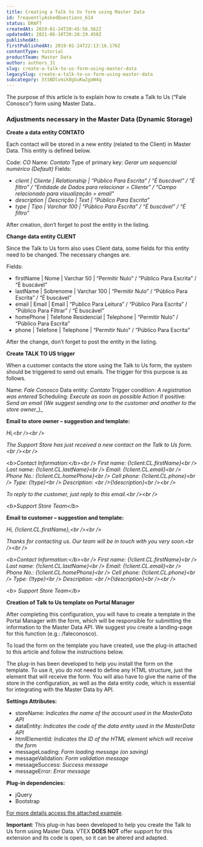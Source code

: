 ```yaml
---
title: Creating a Talk to Us form using Master Data
id: frequentlyAskedQuestions_614
status: DRAFT
createdAt: 2019-01-24T20:45:56.562Z
updatedAt: 2021-06-10T20:28:29.450Z
publishedAt: 
firstPublishedAt: 2019-01-24T22:13:16.176Z
contentType: tutorial
productTeam: Master Data
author: authors_31
slug: create-a-talk-to-us-form-using-master-data
legacySlug: create-a-talk-to-us-form-using-master-data
subcategory: 5tSNDlvmik8gGuKw2goW4q
---
```


The purpose of this article is to explain how to create a Talk to Us (“Fale Conosco”) form using Master Data..

### Adjustments necessary in the Master Data (Dynamic Storage)

**Create a data entity CONTATO**

Each contact will be stored in a new entity (related to the Client) in Master Data. This entity is defined below.

Code: _CO_
Name: _Contato_
Type of primary key: _Gerar um sequencial numérico (Default)_
Fields:

- _client | Cliente | Relationship | &#8220;Público Para Escrita&#8221; / &#8220;É buscável&#8221; / &#8220;É filtro&#8221; / &#8220;Entidade de Dados para relacionar = Cliente&#8221; / &#8220;Campo relacionado para visualização = email&#8221;_
- _description | Descrição | Text | &#8220;Público Para Escrita&#8221;_
- _type | Tipo | Varchar 100 | &#8220;Público Para Escrita&#8221; / &#8220;É buscável&#8221; / &#8220;É filtro&#8221;_

After creation, don&#8217;t forget to post the entity in the listing.

**Change data entity CLIENT**

Since the Talk to Us form also uses Client data, some fields for this entity need to be changed. The necessary changes are.

Fields:

- firstName | Nome | Varchar 50 | &#8220;Permitir Nulo&#8221; / &#8220;Público Para Escrita&#8221; / &#8220;É buscável&#8221;
- lastName | Sobrenome | Varchar 100 | &#8220;Permitir Nulo&#8221; / &#8220;Público Para Escrita&#8221; / &#8220;É buscável&#8221;
- email | Email | Email | &#8220;Publico Para Leitura&#8221; / &#8220;Público Para Escrita&#8221; / &#8220;Público Para Filtrar&#8221; / &#8220;É buscável&#8221;
- homePhone | Telefone Residencial | Telephone | &#8220;Permitir Nulo&#8221; / &#8220;Público Para Escrita&#8221;
- phone | Telefone | Telephone | &#8220;Permitir Nulo&#8221; / &#8220;Público Para Escrita&#8221;

After the change, don&#8217;t forget to post the entity in the listing.

**Create TALK TO US trigger**

When a customer contacts the store using the Talk to Us form, the system should be triggered to send out emails. The trigger for this purpose is as follows.

Name: _Fale Conosco_
Data entity: _Contato_
Trigger condition: _A registration was entered_
Scheduling: _Execute as soon as possible_
Action if positive: _Send an email (We suggest sending one to the customer and another to the store owner__)_

**Email to store owner &#8211; suggestion and template:**

_Hi,&lt;br /&gt;&lt;br /&gt;_

_The Support Store has just received a new contact on the Talk to Us form.&lt;br /&gt;&lt;br /&gt;_

_&lt;b&gt;Contact Information:&lt;/b&gt;&lt;br /&gt;_
_First name: {!client.CL.firstName}&lt;br /&gt;_
_Last name: {!client.CL.lastName}&lt;br /&gt;_
_Email: {!client.CL.email}&lt;br /&gt;_
_Phone No.: {!client.CL.homePhone}&lt;br /&gt;_
_Cell phone: {!client.CL.phone}&lt;br /&gt;_
_Type: {!type}&lt;br /&gt;_
_Description: &lt;br /&gt;{!description}&lt;br /&gt;&lt;br /&gt;_

_To reply to the customer, just reply to this email.&lt;br /&gt;&lt;br /&gt;_

_&lt;b&gt;Support Store Team&lt;/b&gt;_

**Email to customer &#8211; suggestion and template:**

_Hi, {!client.CL.firstName},&lt;br /&gt;&lt;br /&gt;_

_Thanks for contacting us. Our team will be in touch with you very soon.&lt;br /&gt;&lt;br /&gt;_

_&lt;b&gt;Contact Information:&lt;/b&gt;&lt;br /&gt;_
_First name: {!client.CL.firstName}&lt;br /&gt;_
_Last name: {!client.CL.lastName}&lt;br /&gt;_
_Email: {!client.CL.email}&lt;br /&gt;_
_Phone No.: {!client.CL.homePhone}&lt;br /&gt;_
_Cell phone: {!client.CL.phone}&lt;br /&gt;_
_Type: {!type}&lt;br /&gt;_
_Description: &lt;br /&gt;{!description}&lt;br /&gt;&lt;br /&gt;_

_&lt;b&gt; Support Store Team&lt;/b&gt;_

**Creation of Talk to Us template on Portal Manager**

After completing this configuration, you will have to create a template in the Portal Manager with the form, which will be responsible for submitting the information to the Master Data API. We suggest you create a landing-page for this function (e.g.: /faleconosco).

To load the form on the template you have created, use the plug-in attached to this article and follow the instructions below.

The plug-in has been developed to help you install the form on the template. To use it, you do not need to define any HTML structure, just the element that will receive the form. You will also have to give the name of the store in the configuration, as well as the data entity code, which is essential for integrating with the Master Data by API.

**Settings Attributes:**

- storeName: _Indicates the name of the account used in the MasterData API_
- dataEntity: _Indicates the code of the data entity used in the MasterData API_
- htmlElementId: _Indicates the ID of the HTML element which will receive the form_
- messageLoading: _Form loading message (on saving)_
- messageValidation: _Form validation message_
- messageSuccess: _Success message_
- messageError: _Error message_

**Plug-in dependencies:**

- jQuery
- Bootstrap

[For more details access the attached example](//assets.contentful.com/alneenqid6w5/4rfOv1xQoEuwWYS0sq24QM/3099aa480d85a9ca4d2ce50dfef64a68/contactMasterData.zip "For more details access the attached example").

__Important__: This plug-in has been developed to help you create the Talk to Us form using Master Data. VTEX **DOES NOT** offer support for this extension and its code is open, so it can be altered and adapted.
